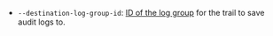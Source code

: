
* `--destination-log-group-id`: [ID of the log group](../../logging/operations/get-group.md) for the trail to save audit logs to.